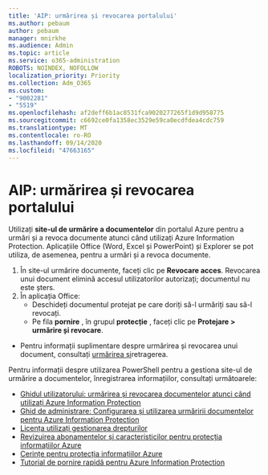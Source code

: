 ```yaml
---
title: 'AIP: urmărirea și revocarea portalului'
ms.author: pebaum
author: pebaum
manager: mnirkhe
ms.audience: Admin
ms.topic: article
ms.service: o365-administration
ROBOTS: NOINDEX, NOFOLLOW
localization_priority: Priority
ms.collection: Adm_O365
ms.custom:
- "9002281"
- "5519"
ms.openlocfilehash: af2deff6b1ac8531fca9020277265f1d9d958775
ms.sourcegitcommit: c6692ce0fa1358ec3529e59ca0ecdfdea4cdc759
ms.translationtype: MT
ms.contentlocale: ro-RO
ms.lasthandoff: 09/14/2020
ms.locfileid: "47663165"
---
```

# <a name="aip-track-and-revoke-portal"></a>AIP: urmărirea și revocarea portalului

Utilizați **site-ul de urmărire a documentelor** din portalul Azure pentru a urmări și a revoca documente atunci când utilizați Azure Information Protection. Aplicațiile Office (Word, Excel și PowerPoint) și Explorer se pot utiliza, de asemenea, pentru a urmări și a revoca documente.

1. În site-ul urmărire documente, faceți clic pe **Revocare acces**. Revocarea unui document elimină accesul utilizatorilor autorizați; documentul nu este șters.
2. În aplicația Office:
    - Deschideți documentul protejat pe care doriți să-l urmăriți sau să-l revocați.
    - Pe fila **pornire** , în grupul **protecție** , faceți clic pe **Protejare > urmărire și revocare**.

- Pentru informații suplimentare despre urmărirea și revocarea unui document, consultați [urmărirea și](https://docs.microsoft.com/azure/information-protection/rms-client/client-track-revoke)retragerea.

Pentru informații despre utilizarea PowerShell pentru a gestiona site-ul de urmărire a documentelor, înregistrarea informațiilor, consultați următoarele:
- [Ghidul utilizatorului: urmărirea și revocarea documentelor atunci când utilizați Azure Information Protection](https://docs.microsoft.com/azure/information-protection/rms-client/client-track-revoke)
- [Ghid de administrare: Configurarea și utilizarea urmăririi documentelor pentru Azure Information Protection](https://docs.microsoft.com/azure/information-protection/rms-client/client-admin-guide-document-tracking)
- [Licența utilizați gestionarea drepturilor](https://docs.microsoft.com/azure/information-protection/configure-usage-rights#rights-management-use-license)
- [Revizuirea abonamentelor și caracteristicilor pentru protecția informațiilor Azure](https://azure.microsoft.com/pricing/details/information-protection)
- [Cerințe pentru protecția informațiilor Azure](https://docs.microsoft.com/azure/information-protection/get-started/requirements)
- [Tutorial de pornire rapidă pentru Azure Information Protection](https://docs.microsoft.com/azure/information-protection/get-started/infoprotect-quick-start-tutorial)
